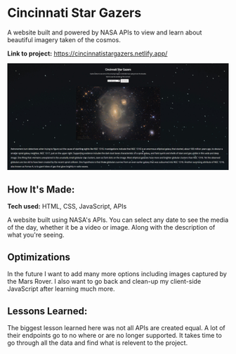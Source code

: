 # Cincinnati Star Gazers # 
A website built and powered by NASA APIs to view and learn about beautiful imagery taken of the cosmos.

**Link to project:** https://cincinnatistargazers.netlify.app/

![alt tag](https://github.com/AdamRobinsonSE/Cincinnati-Star-Gazers/blob/main/img/screenshot.PNG)

## How It's Made:

**Tech used:** HTML, CSS, JavaScript, APIs

A website built using NASA's APIs. You can select any date to see the media of the day, whether it be a video or image. Along with the description of what you're seeing.

## Optimizations

In the future I want to add many more options including images captured by the Mars Rover. I also want to go back and clean-up my client-side JavaScript after learning much more.

## Lessons Learned:

The biggest lesson learned here was not all APIs are created equal. A lot of their endpoints go to no where or are no longer supported. It takes time to go through all the data and find what is relevent to the project.
